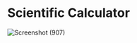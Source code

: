﻿# Scientific Calculator
![Screenshot (907)](https://github.com/user-attachments/assets/2b7d9712-65a5-411c-867e-2afca8139ec8)
